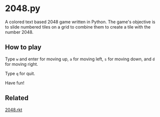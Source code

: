 2048.py
===

A colored text based 2048 game written in Python. The game's objective is to slide numbered tiles on a grid to combine them to create a tile with the number 2048.

How to play
---

Type `w` and enter for moving up, `a` for moving left, `s` for moving down, and `d` for moving right.

Type `q` for quit.

Have fun!

Related
---
[2048.rkt](https://github.com/Kraks/2048.rkt)
